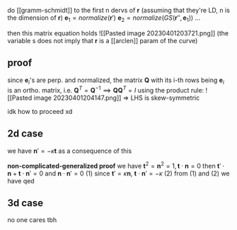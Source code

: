 do [[gramm-schmidt]] to the first n dervs of $\mathbf r$ (assuming that they're LD, n is the dimension of $\mathbf r$)
$\mathbf e_1 = normalize(\mathbf r')$
$\mathbf e_2 = normalize(GS(\mathbf r'', \mathbf e_1))$
...

then this matrix equation holds
![[Pasted image 20230401203721.png]]
(the variable s does not imply that $\mathbf r$ is a [[arclen]] param of the curve)

## proof
since $\mathbf e_i$'s are perp. and normalized, the matrix $\mathbf Q$ with its i-th rows being $\mathbf e_i$ is an ortho. matrix, i.e. $\mathbf Q^T = \mathbf Q^{-1} \implies \mathbf Q \mathbf Q^T = I$
using the product rule:
![[Pasted image 20230401204147.png]]
=> LHS is skew-symmetric

idk how to proceed xd
## 2d case
we have $\mathbf n' = -\kappa \mathbf t$ as a consequence of this

**non-complicated-generalized proof**
we have
$\mathbf t^2=\mathbf n^2=1, \mathbf t \cdot \mathbf n = 0$
then $\mathbf t'\cdot \mathbf n+\mathbf t\cdot \mathbf n'=0$ and $\mathbf n\cdot \mathbf n' = 0$ (1)
since $\mathbf t' = \kappa \mathbf n$, $\mathbf t \cdot \mathbf n' = -\kappa$ (2)
from (1) and (2) we have qed

## 3d case
no one cares tbh